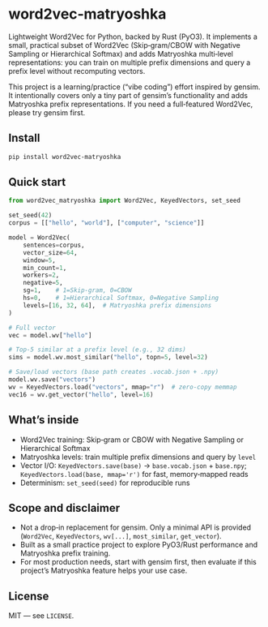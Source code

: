 # word2vec‑matryoshka

Lightweight Word2Vec for Python, backed by Rust (PyO3). It implements a small, practical subset of Word2Vec (Skip‑gram/CBOW with Negative Sampling or Hierarchical Softmax) and adds Matryoshka multi‑level representations: you can train on multiple prefix dimensions and query a prefix level without recomputing vectors.

This project is a learning/practice (“vibe coding”) effort inspired by gensim. It intentionally covers only a tiny part of gensim’s functionality and adds Matryoshka prefix representations. If you need a full‑featured Word2Vec, please try gensim first.

## Install

```bash
pip install word2vec-matryoshka
```

## Quick start

```python
from word2vec_matryoshka import Word2Vec, KeyedVectors, set_seed

set_seed(42)
corpus = [["hello", "world"], ["computer", "science"]]

model = Word2Vec(
    sentences=corpus,
    vector_size=64,
    window=5,
    min_count=1,
    workers=2,
    negative=5,
    sg=1,    # 1=Skip-gram, 0=CBOW
    hs=0,    # 1=Hierarchical Softmax, 0=Negative Sampling
    levels=[16, 32, 64],  # Matryoshka prefix dimensions
)

# Full vector
vec = model.wv["hello"]

# Top-5 similar at a prefix level (e.g., 32 dims)
sims = model.wv.most_similar("hello", topn=5, level=32)

# Save/load vectors (base path creates .vocab.json + .npy)
model.wv.save("vectors")
wv = KeyedVectors.load("vectors", mmap="r")  # zero-copy memmap
vec16 = wv.get_vector("hello", level=16)
```

## What’s inside

- Word2Vec training: Skip‑gram or CBOW with Negative Sampling or Hierarchical Softmax
- Matryoshka levels: train multiple prefix dimensions and query by `level`
- Vector I/O: `KeyedVectors.save(base)` → `base.vocab.json` + `base.npy`; `KeyedVectors.load(base, mmap='r')` for fast, memory‑mapped reads
- Determinism: `set_seed(seed)` for reproducible runs

## Scope and disclaimer

- Not a drop‑in replacement for gensim. Only a minimal API is provided (`Word2Vec`, `KeyedVectors`, `wv[...]`, `most_similar`, `get_vector`).
- Built as a small practice project to explore PyO3/Rust performance and Matryoshka prefix training.
- For most production needs, start with gensim first, then evaluate if this project’s Matryoshka feature helps your use case.

## License

MIT — see `LICENSE`.

